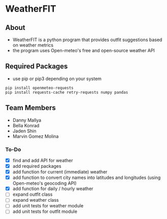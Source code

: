 # WeatherFIT

## About
- WeatherFIT is a python program that provides outfit suggestions based on weather metrics
- the program uses Open-meteo's free and open-source weather API

## Required Packages
- use pip or pip3 depending on your system
```
pip install openmeteo-requests
pip install requests-cache retry-requests numpy pandas
```

## Team Members
- Danny Mallya
- Bella Konrad
- Jaden Shin
- Marvin Gomez Molina

### To-Do
- [x] find and add API for weather
- [x] add required packages
- [x] add function for current (immediate) weather
- [x] add function to convert city names into latitudes and longitudes (using Open-meteo's geocoding API)
- [x] add function for daily / hourly weather
- [ ] expand outfit class
- [ ] expand weather class
- [ ] add unit tests for weather module
- [ ] add unit tests for outfit module
